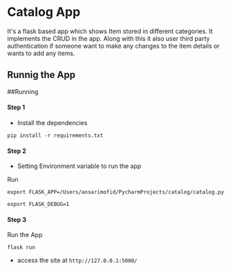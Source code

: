 # Catalog App
  It's a flask based app which shows Item stored in different categories. 
  It implements the CRUD in the app. Along with this it also user third party authentication if someone want to make any changes to the item details or wants to add any items.
  
## Runnig the App
  
##Running
#### Step 1
* Install the dependencies
```Shell
pip install -r requirements.txt
```
#### Step 2
* Setting Environment variable to run the app

Run
```Shell
export FLASK_APP=/Users/ansarimofid/PycharmProjects/catalog/catalog.py
```
```Shell
export FLASK_DEBUG=1   
```
#### Step 3
Run the App
```Shell
flask run 
```
* access the site at ```http://127.0.0.1:5000/```